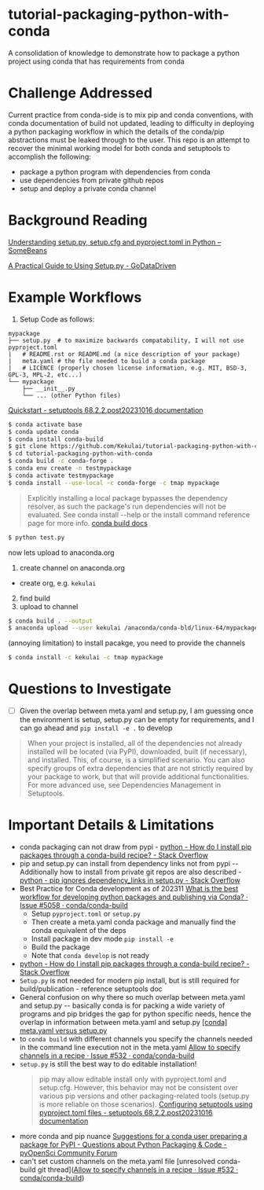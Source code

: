 # tutorial-packaging-python-with-conda
A consolidation of knowledge to demonstrate how to package a python project using conda that has requirements from conda



# Challenge Addressed

Current practice from conda-side is to mix pip and conda conventions, with conda documentation of build not updated, leading to difficulty in deploying a python packaging workflow in which the details of the conda/pip abstractions must be leaked through to the user.  This repo is an attempt to recover the minimal working model for both conda and setuptools to accomplish the following:
- package a python program with dependencies from conda
- use dependencies from private github repos
- setup and deploy a private conda channel



# Background Reading

[Understanding setup.py, setup.cfg and pyproject.toml in Python – SomeBeans](https://ianhopkinson.org.uk/2022/02/understanding-setup-py-setup-cfg-and-pyproject-toml-in-python/)


[A Practical Guide to Using Setup.py - GoDataDriven](https://godatadriven.com/blog/a-practical-guide-to-using-setup-py/)


# Example Workflows

1. Setup Code as follows:
  
```bash[^9]
mypackage
├── setup.py  # to maximize backwards compatability, I will not use pyproject.toml
|   # README.rst or README.md (a nice description of your package)
|   meta.yaml # the file needed to build a conda package
|   # LICENCE (properly chosen license information, e.g. MIT, BSD-3, GPL-3, MPL-2, etc...)
└── mypackage
    ├── __init__.py
    └── ... (other Python files)
```
[Quickstart - setuptools 68.2.2.post20231016 documentation](https://setuptools.pypa.io/en/latest/userguide/quickstart.html)

```bash
$ conda activate base
$ conda update conda
$ conda install conda-build 
$ git clone https://github.com/Kekulai/tutorial-packaging-python-with-conda.git
$ cd tutorial-packaging-python-with-conda
$ conda build -c conda-forge .
$ conda env create -n testmypackage
$ conda activate testmypackage
$ conda install --use-local -c conda-forge -c tmap mypackage 
```

>Explicitly installing a local package bypasses the dependency resolver, as such the package's run dependencies will not be evaluated. See conda install --help or the install command reference page for more info.
[conda build docs](https://docs.conda.io/projects/conda-build/en/stable/user-guide/tutorials/build-pkgs.html)

```bash
$ python test.py
```

now lets upload to anaconda.org 
1. create channel on anaconda.org
  - create org, e.g. `kekulai`
2. find build
3. upload to channel
```bash
$ conda build . --output
$ anaconda upload --user kekulai /anaconda/conda-bld/linux-64/mypackage-0.0.1-py310_0.tar.bz2
```

(annoying limitation) to install pacakge, you need to provide the channels 
```bash
$ conda install -c kekulai -c tmap mypackage
```




# Questions to Investigate
- [ ] Given the overlap between meta.yaml and setup.py, I am guessing once the environment is setup, setup.py can be empty for requirements, and I can go ahead and `pip install -e .` to develop
> When your project is installed, all of the dependencies not already installed will be located (via PyPI), downloaded, built (if necessary), and installed. This, of course, is a simplified scenario. You can also specify groups of extra dependencies that are not strictly required by your package to work, but that will provide additional functionalities. For more advanced use, see Dependencies Management in Setuptools.


# Important Details & Limitations

- conda packaging can not draw from pypi - [python - How do I install pip packages through a conda-build recipe? - Stack Overflow](https://stackoverflow.com/questions/64916092/how-do-i-install-pip-packages-through-a-conda-build-recipe)
- pip and setup.py can install from dependency links not from pypi -- Additionally how to install from private git repos are also described - [python - pip ignores dependency_links in setup.py - Stack Overflow](https://stackoverflow.com/questions/12518499/pip-ignores-dependency-links-in-setup-py)
- Best Practice for Conda development as of 202311 [What is the best workflow for developing python packages and publishing via Conda? · Issue #5058 · conda/conda-build](https://github.com/conda/conda-build/issues/5058)
  - Setup `pyproject.toml` or `setup.py`
  - Then create a meta.yaml conda package and manually find the conda equivalent of the deps
  - Install package in dev mode `pip install -e`
  - Build the package
  - Note that `conda develop` is not ready
-  [python - How do I install pip packages through a conda-build recipe? - Stack Overflow](https://stackoverflow.com/questions/64916092/how-do-i-install-pip-packages-through-a-conda-build-recipe)
- `Setup.py` is not needed for modern pip install, but is still required for build/publication - reference setuptools doc
- General confusion on why there so much overlap between meta.yaml and setup.py -- basically conda is for packing a wide variety of programs and pip bridges the gap for python specific needs, hence the overlap in information between meta.yaml and setup.py [[conda] meta.yaml versus setup.py](https://conda.continuum.narkive.com/cDWteatm/meta-yaml-versus-setup-py)
- to `conda build` with different channels you specify the channels needed in the command line execution not in the meta.yaml [Allow to specify channels in a recipe · Issue #532 · conda/conda-build](https://github.com/conda/conda-build/issues/532)
- `setup.py` is still the best way to do editable installation!
  > pip may allow editable install only with pyproject.toml and setup.cfg. However, this behavior may not be consistent over various pip versions and other packaging-related tools (setup.py is more reliable on those scenarios). [Configuring setuptools using pyproject.toml files - setuptools 68.2.2.post20231016 documentation](https://setuptools.pypa.io/en/latest/userguide/pyproject_config.html)
- more conda and pip nuance [Suggestions for a conda user preparing a package for PyPI - Questions about Python Packaging & Code - pyOpenSci Community Forum](https://pyopensci.discourse.group/t/suggestions-for-a-conda-user-preparing-a-package-for-pypi/324/2)
- can't set custom channels on the meta.yaml file [unresolved conda-build git thread]([Allow to specify channels in a recipe · Issue #532 · conda/conda-build](https://github.com/conda/conda-build/issues/532))


